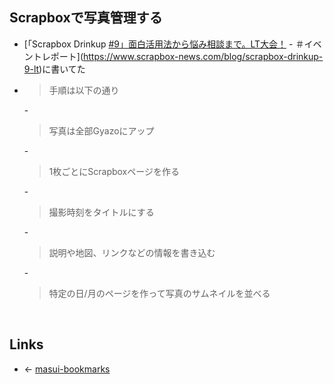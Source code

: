 ## Scrapboxで写真管理する
- [「Scrapbox Drinkup [#9」面白活用法から悩み相談まで。LT大会！](9」面白活用法から悩み相談まで。LT大会_.md) - ＃イベントレポート](https://www.scrapbox-news.com/blog/scrapbox-drinkup-9-lt)に書いてた
- <blockquote>手順は以下の通り</blockquote>
    - <blockquote>     写真は全部Gyazoにアップ</blockquote>
    - <blockquote>     1枚ごとにScrapboxページを作る</blockquote>
    - <blockquote>     撮影時刻をタイトルにする</blockquote>
    - <blockquote>     説明や地図、リンクなどの情報を書き込む</blockquote>
    - <blockquote>     特定の日/月のページを作って写真のサムネイルを並べる</blockquote>

<br>

## Links
- ← [masui-bookmarks](masui-bookmarks.md)


